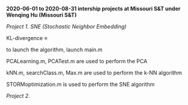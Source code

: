<b> 2020-06-01 to 2020-08-31 intership projects at Missouri S&T under Wenqing Hu (Missouri S&T) </b>

<i> Project 1. SNE (Stochastic Neighbor Embedding) </i>

KL-divergence $\equiv$

to launch the algorithm, launch main.m
 
PCALearning.m, PCATest.m are used to perform the PCA
 
kNN.m, searchClass.m, Max.m are used to perform the k-NN algorithm
 
STORMoptimization.m is used to perform the SNE algorithm

<i> Project 2. </i>
